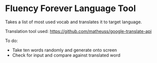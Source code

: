 # Fluency Forever Language Tool

Takes a list of most used vocab and translates it to target language.

Translation tool used: https://github.com/matheuss/google-translate-api

To do:
- Take ten words randomly and generate onto screen
- Check for input and compare against translated word